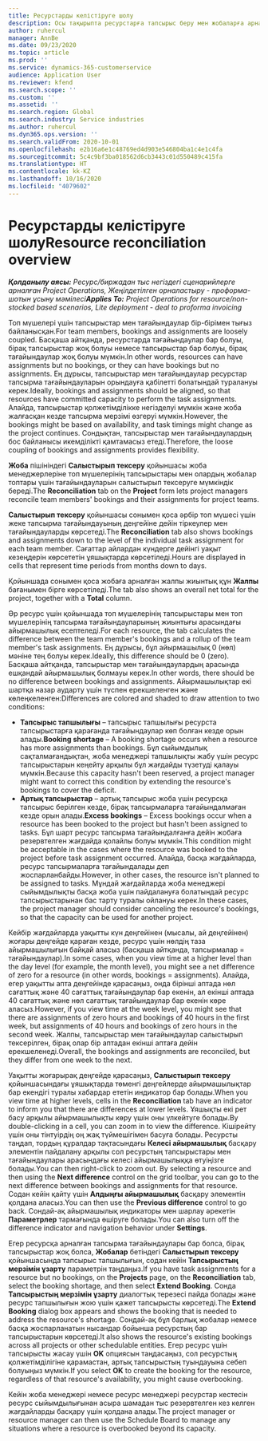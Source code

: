 ```yaml
---
title: Ресурстарды келістіруге шолу
description: Осы тақырыпта ресурстарға тапсырыс беру мен жобаларға арналған тапсырмалардың сәйкестігін қамтамасыз ету туралы ақпарат береді.
author: ruhercul
manager: AnnBe
ms.date: 09/23/2020
ms.topic: article
ms.prod: ''
ms.service: dynamics-365-customerservice
audience: Application User
ms.reviewer: kfend
ms.search.scope: ''
ms.custom: ''
ms.assetid: ''
ms.search.region: Global
ms.search.industry: Service industries
ms.author: ruhercul
ms.dyn365.ops.version: ''
ms.search.validFrom: 2020-10-01
ms.openlocfilehash: e2b16a6e1c48769ed4d903e546804ba1c4e1c4fa
ms.sourcegitcommit: 5c4c9bf3ba018562d6cb3443c01d550489c415fa
ms.translationtype: HT
ms.contentlocale: kk-KZ
ms.lasthandoff: 10/16/2020
ms.locfileid: "4079602"
---
```

# <a name="resource-reconciliation-overview"></a><span data-ttu-id="49070-103">Ресурстарды келістіруге шолу</span><span class="sxs-lookup"><span data-stu-id="49070-103">Resource reconciliation overview</span></span>

<span data-ttu-id="49070-104">_**Қолданылу аясы:** Ресурс/биржадан тыс негіздегі сценарийлерге арналған Project Operations, Жеңілдетілген орналастыру - проформа-шотын ұсыну мәмілесі_</span><span class="sxs-lookup"><span data-stu-id="49070-104">_**Applies To:** Project Operations for resource/non-stocked based scenarios, Lite deployment - deal to proforma invoicing_</span></span>

<span data-ttu-id="49070-105">Топ мүшелері үшін тапсырыстар мен тағайындаулар бір-бірімен тығыз байланысқан.</span><span class="sxs-lookup"><span data-stu-id="49070-105">For team members, bookings and assignments are loosely coupled.</span></span> <span data-ttu-id="49070-106">Басқаша айтқанда, ресурстарда тағайындаулар бар болуы, бірақ тапсырыстар жоқ болуы немесе тапсырыстар бар болуы, бірақ тағайындаулар жоқ болуы мүмкін.</span><span class="sxs-lookup"><span data-stu-id="49070-106">In other words, resources can have assignments but no bookings, or they can have bookings but no assignments.</span></span> <span data-ttu-id="49070-107">Ең дұрысы, тапсырыстар мен тағайындаулар ресурстар тапсырма тағайындауларын орындауға қабілетті болатындай туралануы керек.</span><span class="sxs-lookup"><span data-stu-id="49070-107">Ideally, bookings and assignments should be aligned, so that resources have committed capacity to perform the task assignments.</span></span> <span data-ttu-id="49070-108">Алайда, тапсырыстар қолжетімділікке негізделуі мүмкін және жоба жалғасқан кезде тапсырма мерзімі өзгеруі мүмкін.</span><span class="sxs-lookup"><span data-stu-id="49070-108">However, the bookings might be based on availability, and task timings might change as the project continues.</span></span> <span data-ttu-id="49070-109">Сондықтан, тапсырыстар мен тағайындаулардың бос байланысы икемділікті қамтамасыз етеді.</span><span class="sxs-lookup"><span data-stu-id="49070-109">Therefore, the loose coupling of bookings and assignments provides flexibility.</span></span>

<span data-ttu-id="49070-110">**Жоба** пішініндегі **Салыстырып тексеру** қойыншасы жоба менеджерлеріне топ мүшелерінің тапсырыстары мен олардың жобалар топтары үшін тағайындауларын салыстырып тексеруге мүмкіндік береді.</span><span class="sxs-lookup"><span data-stu-id="49070-110">The **Reconciliation** tab on the **Project** form lets project managers reconcile team members' bookings and their assignments for project teams.</span></span>

<span data-ttu-id="49070-111">**Салыстырып тексеру** қойыншасы сонымен қоса әрбір топ мүшесі үшін жеке тапсырма тағайындауының деңгейіне дейін тіркеулер мен тағайындауларды көрсетеді.</span><span class="sxs-lookup"><span data-stu-id="49070-111">The **Reconciliation** tab also shows bookings and assignments down to the level of the individual task assignment for each team member.</span></span> <span data-ttu-id="49070-112">Сағаттар айлардан күндерге дейінгі уақыт кезеңдерін көрсететін ұяшықтарда көрсетіледі.</span><span class="sxs-lookup"><span data-stu-id="49070-112">Hours are displayed in cells that represent time periods from months down to days.</span></span>

<span data-ttu-id="49070-113">Қойыншада сонымен қоса жобаға арналған жалпы жиынтық құн **Жалпы** бағанымен бірге көрсетіледі.</span><span class="sxs-lookup"><span data-stu-id="49070-113">The tab also shows an overall net total for the project, together with a **Total** column.</span></span>

<span data-ttu-id="49070-114">Әр ресурс үшін қойыншада топ мүшелерінің тапсырыстары мен топ мүшелерінің тапсырма тағайындауларының жиынтығы арасындағы айырмашылық есептеледі.</span><span class="sxs-lookup"><span data-stu-id="49070-114">For each resource, the tab calculates the difference between the team member's bookings and a rollup of the team member's task assignments.</span></span> <span data-ttu-id="49070-115">Ең дұрысы, бұл айырмашылық 0 (нөл) мәніне тең болуы керек.</span><span class="sxs-lookup"><span data-stu-id="49070-115">Ideally, this difference should be 0 (zero).</span></span> <span data-ttu-id="49070-116">Басқаша айтқанда, тапсырыстар мен тағайындаулардың арасында ешқандай айырмашылық болмауы керек.</span><span class="sxs-lookup"><span data-stu-id="49070-116">In other words, there should be no difference between bookings and assignments.</span></span> <span data-ttu-id="49070-117">Айырмашылықтар екі шартқа назар аударту үшін түспен ерекшеленген және көлеңкеленген:</span><span class="sxs-lookup"><span data-stu-id="49070-117">Differences are colored and shaded to draw attention to two conditions:</span></span>

- <span data-ttu-id="49070-118">**Тапсырыс тапшылығы** – тапсырыс тапшылығы ресурста тапсырыстарға қарағанда тағайындаулар көп болған кезде орын алады.</span><span class="sxs-lookup"><span data-stu-id="49070-118">**Booking shortage** – A booking shortage occurs when a resource has more assignments than bookings.</span></span> <span data-ttu-id="49070-119">Бұл сыйымдылық сақталмағандықтан, жоба менеджері тапшылықты жабу үшін ресурс тапсырыстарын кеңейту арқылы бұл жағдайды түзетуді қалауы мүмкін.</span><span class="sxs-lookup"><span data-stu-id="49070-119">Because this capacity hasn't been reserved, a project manager might want to correct this condition by extending the resource's bookings to cover the deficit.</span></span>
- <span data-ttu-id="49070-120">**Артық тапсырыстар** – артық тапсырыс жоба үшін ресурсқа тапсырыс берілген кезде, бірақ тапсырмаларға тағайындалмаған кезде орын алады.</span><span class="sxs-lookup"><span data-stu-id="49070-120">**Excess bookings** – Excess bookings occur when a resource has been booked to the project but hasn't been assigned to tasks.</span></span> <span data-ttu-id="49070-121">Бұл шарт ресурс тапсырма тағайындалғанға дейін жобаға резервтелген жағдайда қолайлы болуы мүмкін.</span><span class="sxs-lookup"><span data-stu-id="49070-121">This condition might be acceptable in the cases where the resource was booked to the project before task assignment occurred.</span></span> <span data-ttu-id="49070-122">Алайда, басқа жағдайларда, ресурс тапсырмаларға тағайындалады деп жоспарланбайды.</span><span class="sxs-lookup"><span data-stu-id="49070-122">However, in other cases, the resource isn't planned to be assigned to tasks.</span></span> <span data-ttu-id="49070-123">Мұндай жағдайларда жоба менеджері сыйымдылықты басқа жоба үшін пайдалануға болатындай ресурс тапсырыстарынан бас тарту туралы ойлануы керек.</span><span class="sxs-lookup"><span data-stu-id="49070-123">In these cases, the project manager should consider canceling the resource's bookings, so that the capacity can be used for another project.</span></span>

<span data-ttu-id="49070-124">Кейбір жағдайларда уақытты күн деңгейінен (мысалы, ай деңгейінен) жоғары деңгейде қараған кезде, ресурс үшін нөлдің таза айырмашылығын байқай аласыз (басқаша айтқанда, тапсырмалар = тағайындаулар).</span><span class="sxs-lookup"><span data-stu-id="49070-124">In some cases, when you view time at a higher level than the day level (for example, the month level), you might see a net difference of zero for a resource (in other words, bookings = assignments).</span></span> <span data-ttu-id="49070-125">Алайда, егер уақытты апта деңгейінде қарасаңыз, онда бірінші аптада нөл сағаттық және 40 сағаттық тағайындаулар бар екенін, ал екінші аптада 40 сағаттық және нөл сағаттық тағайындаулар бар екенін көре аласыз.</span><span class="sxs-lookup"><span data-stu-id="49070-125">However, if you view time at the week level, you might see that there are assignments of zero hours and bookings of 40 hours in the first week, but assignments of 40 hours and bookings of zero hours in the second week.</span></span> <span data-ttu-id="49070-126">Жалпы, тапсырыстар мен тағайындаулар салыстырып тексерілген, бірақ олар бір аптадан екінші аптаға дейін ерекшеленеді.</span><span class="sxs-lookup"><span data-stu-id="49070-126">Overall, the bookings and assignments are reconciled, but they differ from one week to the next.</span></span>

<span data-ttu-id="49070-127">Уақытты жоғарырақ деңгейде қарасаңыз, **Салыстырып тексеру** қойыншасындағы ұяшықтарда төменгі деңгейлерде айырмашылықтар бар екендігі туралы хабардар ететін индикатор бар болады.</span><span class="sxs-lookup"><span data-stu-id="49070-127">When you view time at higher levels, cells in the **Reconciliation** tab have an indicator to inform you that there are differences at lower levels.</span></span> <span data-ttu-id="49070-128">Ұяшықты екі рет басу арқылы айырмашылықты көру үшін оны үлкейтуге болады.</span><span class="sxs-lookup"><span data-stu-id="49070-128">By double-clicking in a cell, you can zoom in to view the difference.</span></span> <span data-ttu-id="49070-129">Кішірейту үшін оны тінтуірдің оң жақ түймешігімен басуға болады. Ресурсты таңдап, тордың құралдар тақтасындағы **Келесі айырмашылық** басқару элементін пайдалану арқылы сол ресурстың тапсырыстары мен тағайындаулары арасындағы келесі айырмашылыққа өтуіңізге болады.</span><span class="sxs-lookup"><span data-stu-id="49070-129">You can then right-click to zoom out. By selecting a resource and then using the **Next difference** control on the grid toolbar, you can go to the next difference between bookings and assignments for that resource.</span></span> <span data-ttu-id="49070-130">Содан кейін қайту үшін **Алдыңғы айырмашылық** басқару элементін қолдана аласыз.</span><span class="sxs-lookup"><span data-stu-id="49070-130">You can then use the **Previous difference** control to go back.</span></span> <span data-ttu-id="49070-131">Сондай-ақ айырмашылық индикаторы мен шарлау әрекетін **Параметрлер** тармағында өшіруге болады.</span><span class="sxs-lookup"><span data-stu-id="49070-131">You can also turn off the difference indicator and navigation behavior under **Settings**.</span></span>


<span data-ttu-id="49070-132">Егер ресурсқа арналған тапсырма тағайындаулары бар болса, бірақ тапсырыстар жоқ болса, **Жобалар** бетіндегі **Салыстырып тексеру** қойыншасында тапсырыс тапшылығын, содан кейін **Тапсырыстың мерзімін ұзарту** параметрін таңдаңыз.</span><span class="sxs-lookup"><span data-stu-id="49070-132">If you have task assignments for a resource but no bookings, on the **Projects** page, on the **Reconciliation** tab, select the booking shortage, and then select **Extend Booking**.</span></span> <span data-ttu-id="49070-133">Сонда **Тапсырыстың мерзімін ұзарту** диалогтық терезесі пайда болады және ресурс тапшылығын жою үшін қажет тапсырысты көрсетеді.</span><span class="sxs-lookup"><span data-stu-id="49070-133">The **Extend Booking** dialog box appears and shows the booking that is needed to address the resource's shortage.</span></span> <span data-ttu-id="49070-134">Сондай-ақ бұл барлық жобалар немесе басқа жоспарланатын нысандар бойынша ресурстың бар тапсырыстарын көрсетеді.</span><span class="sxs-lookup"><span data-stu-id="49070-134">It also shows the resource's existing bookings across all projects or other schedulable entities.</span></span> <span data-ttu-id="49070-135">Егер ресурс үшін тапсырысты жасау үшін **OK** опциясын таңдасаңыз, сол ресурстың қолжетімділігіне қарамастан, артық тапсырыстың туындауына себеп болуыңыз мүмкін.</span><span class="sxs-lookup"><span data-stu-id="49070-135">If you select **OK** to create the booking for the resource, regardless of that resource's availability, you might cause overbooking.</span></span>

<span data-ttu-id="49070-136">Кейін жоба менеджері немесе ресурс менеджері ресурстар кестесін ресурс сыйымдылығынан асыра шамадан тыс резервтелген кез келген жағдайларды басқару үшін қолдана алады.</span><span class="sxs-lookup"><span data-stu-id="49070-136">The project manager or resource manager can then use the Schedule Board to manage any situations where a resource is overbooked beyond its capacity.</span></span>

